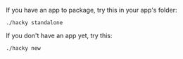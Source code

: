 If you have an app to package, try this in your app's folder:

	./hacky standalone

If you don't have an app yet, try this:

	./hacky new
